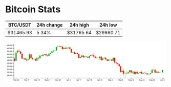 # Bitcoin Stats

BTC/USDT|24h change|24h high|24h low|
|---|---|---|---|
|$31465.93|5.34%|$31765.64|$29860.71|

<img src="./chart.svg">
